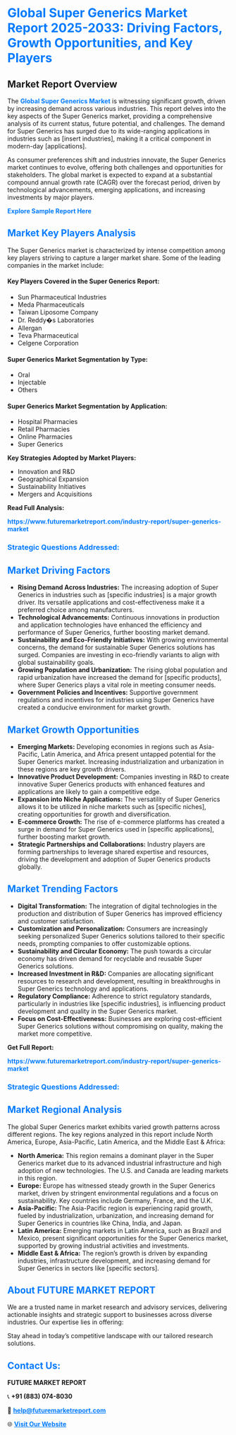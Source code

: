 <h1 style="color: #007BFF;">Global Super Generics Market Report 2025-2033: Driving Factors, Growth Opportunities, and Key Players</h1>

<section id="overview">
<h2>Market Report Overview</h2>
<p>The <a href="https://www.futuremarketreport.com/industry-report/super-generics-market" style="color: #007BFF; text-decoration: none;"><strong>Global Super Generics Market</strong></a> is witnessing significant growth, driven by increasing demand across various industries. This report delves into the key aspects of the Super Generics market, providing a comprehensive analysis of its current status, future potential, and challenges. The demand for Super Generics has surged due to its wide-ranging applications in industries such as [insert industries], making it a critical component in modern-day [applications].</p>
<p>As consumer preferences shift and industries innovate, the Super Generics market continues to evolve, offering both challenges and opportunities for stakeholders. The global market is expected to expand at a substantial compound annual growth rate (CAGR) over the forecast period, driven by technological advancements, emerging applications, and increasing investments by major players.</p>
</section>

<section id="overview">
<p><a href="https://www.futuremarketreport.com/request-sample/reportId=123891" style="color: #007BFF; text-decoration: none;"><strong>Explore Sample Report Here</strong></a></p>
</section>

<section id="key-players">
<h2 style="color: #007BFF;">Market Key Players Analysis</h2>
<p>The Super Generics market is characterized by intense competition among key players striving to capture a larger market share. Some of the leading companies in the market include:</p>
<h4>Key Players Covered in the Super Generics Report:</h4>
<ul><li>Sun Pharmaceutical Industries</li><li>Meda Pharmaceuticals</li><li>Taiwan Liposome Company</li><li>Dr. Reddy�s Laboratories</li><li>Allergan</li><li>Teva Pharmaceutical</li><li>Celgene Corporation</li></ul>
<h4>Super Generics Market Segmentation by Type:</h4>
<ul><li>Oral</li><li>Injectable</li><li>Others</li></ul>

<h4>Super Generics Market Segmentation by Application:</h4>
<ul><li>Hospital Pharmacies</li><li>Retail Pharmacies</li><li>Online Pharmacies</li><li>Super Generics</li></ul>
<p><strong>Key Strategies Adopted by Market Players:</strong></p>
<ul>
<li>Innovation and R&D</li>
<li>Geographical Expansion</li>
<li>Sustainability Initiatives</li>
<li>Mergers and Acquisitions</li>
</ul>
</section>

<section>
<p><strong>Read Full Analysis: </strong></p><a href="https://www.futuremarketreport.com/industry-report/super-generics-market" style="color: #007BFF; text-decoration: none;"><strong>https://www.futuremarketreport.com/industry-report/super-generics-market</strong></a>
<h3 style="color: #007BFF;">Strategic Questions Addressed:</h3>
</section>

<section id="driving-factors">
<h2 style="color: #007BFF;">Market Driving Factors</h2>
<ul>
<li><strong>Rising Demand Across Industries:</strong> The increasing adoption of Super Generics in industries such as [specific industries] is a major growth driver. Its versatile applications and cost-effectiveness make it a preferred choice among manufacturers.</li>
<li><strong>Technological Advancements:</strong> Continuous innovations in production and application technologies have enhanced the efficiency and performance of Super Generics, further boosting market demand.</li>
<li><strong>Sustainability and Eco-Friendly Initiatives:</strong> With growing environmental concerns, the demand for sustainable Super Generics solutions has surged. Companies are investing in eco-friendly variants to align with global sustainability goals.</li>
<li><strong>Growing Population and Urbanization:</strong> The rising global population and rapid urbanization have increased the demand for [specific products], where Super Generics plays a vital role in meeting consumer needs.</li>
<li><strong>Government Policies and Incentives:</strong> Supportive government regulations and incentives for industries using Super Generics have created a conducive environment for market growth.</li>
</ul>
</section>

<section id="growth-opportunities">
<h2 style="color: #007BFF;">Market Growth Opportunities</h2>
<ul>
<li><strong>Emerging Markets:</strong> Developing economies in regions such as Asia-Pacific, Latin America, and Africa present untapped potential for the Super Generics market. Increasing industrialization and urbanization in these regions are key growth drivers.</li>
<li><strong>Innovative Product Development:</strong> Companies investing in R&D to create innovative Super Generics products with enhanced features and applications are likely to gain a competitive edge.</li>
<li><strong>Expansion into Niche Applications:</strong> The versatility of Super Generics allows it to be utilized in niche markets such as [specific niches], creating opportunities for growth and diversification.</li>
<li><strong>E-commerce Growth:</strong> The rise of e-commerce platforms has created a surge in demand for Super Generics used in [specific applications], further boosting market growth.</li>
<li><strong>Strategic Partnerships and Collaborations:</strong> Industry players are forming partnerships to leverage shared expertise and resources, driving the development and adoption of Super Generics products globally.</li>
</ul>
</section>

<section id="trending-factors">
<h2 style="color: #007BFF;">Market Trending Factors</h2>
<ul>
<li><strong>Digital Transformation:</strong> The integration of digital technologies in the production and distribution of Super Generics has improved efficiency and customer satisfaction.</li>
<li><strong>Customization and Personalization:</strong> Consumers are increasingly seeking personalized Super Generics solutions tailored to their specific needs, prompting companies to offer customizable options.</li>
<li><strong>Sustainability and Circular Economy:</strong> The push towards a circular economy has driven demand for recyclable and reusable Super Generics solutions.</li>
<li><strong>Increased Investment in R&D:</strong> Companies are allocating significant resources to research and development, resulting in breakthroughs in Super Generics technology and applications.</li>
<li><strong>Regulatory Compliance:</strong> Adherence to strict regulatory standards, particularly in industries like [specific industries], is influencing product development and quality in the Super Generics market.</li>
<li><strong>Focus on Cost-Effectiveness:</strong> Businesses are exploring cost-efficient Super Generics solutions without compromising on quality, making the market more competitive.</li>
</ul>
</section>

<section>
<p><strong>Get Full Report: </strong></p><a href="https://www.futuremarketreport.com/industry-report/super-generics-market" style="color: #007BFF; text-decoration: none;"><strong>https://www.futuremarketreport.com/industry-report/super-generics-market</strong></a>
<h3 style="color: #007BFF;">Strategic Questions Addressed:</h3>
</section>


<section id="regional-analysis">
<h2 style="color: #007BFF;">Market Regional Analysis</h2>
<p>The global Super Generics market exhibits varied growth patterns across different regions. The key regions analyzed in this report include North America, Europe, Asia-Pacific, Latin America, and the Middle East & Africa:</p>
<ul>
<li><strong>North America:</strong> This region remains a dominant player in the Super Generics market due to its advanced industrial infrastructure and high adoption of new technologies. The U.S. and Canada are leading markets in this region.</li>
<li><strong>Europe:</strong> Europe has witnessed steady growth in the Super Generics market, driven by stringent environmental regulations and a focus on sustainability. Key countries include Germany, France, and the U.K.</li>
<li><strong>Asia-Pacific:</strong> The Asia-Pacific region is experiencing rapid growth, fueled by industrialization, urbanization, and increasing demand for Super Generics in countries like China, India, and Japan.</li>
<li><strong>Latin America:</strong> Emerging markets in Latin America, such as Brazil and Mexico, present significant opportunities for the Super Generics market, supported by growing industrial activities and investments.</li>
<li><strong>Middle East & Africa:</strong> The region’s growth is driven by expanding industries, infrastructure development, and increasing demand for Super Generics in sectors like [specific sectors].</li>
</ul>
</section>

<footer>
<h2 style="color: #007BFF;">About FUTURE MARKET REPORT</h2>
<p>We are a trusted name in market research and advisory services, delivering actionable insights and strategic support to businesses across diverse industries. Our expertise lies in offering:</p>

<p>Stay ahead in today’s competitive landscape with our tailored research solutions.</p>

<h2 style="color: #007BFF;">Contact Us:</h2>
<p><strong>FUTURE MARKET REPORT</strong></p>
<p>📞 <strong>+91 (883) 074-8030</strong></p>
<p>📧 <strong><a href="mailto:help@futuremarketreport.com" style="color: #007BFF;">help@futuremarketreport.com</a></strong></p>
<p>🌐 <strong><a href="https://www.futuremarketreport.com/" style="color: #007BFF;">Visit Our Website</a></strong></p>
</footer>